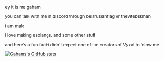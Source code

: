 ey it is me gaham

you can talk with me in discord through belarusianflag or thevitebskman

i am male

i love making esolangs. and some other stuff

and here's a fun fact:i didn't expect one of the creators of Vyxal to folow me

[![Gahams's GitHub stats](https://github-readme-stats.vercel.app/api/top-langs/?username=Thevitebsk&langs_count=3)](https://github.com/anuraghazra/github-readme-stats)
